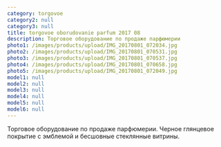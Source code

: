 ```yaml
---
category: torgovoe
category2: null
category3: null
title: torgovoe oborudovanie parfum 2017 08
description: Торговое оборудование по продаже парфюмерии
photo1: /images/products/upload/IMG_20170801_072034.jpg
photo2: /images/products/upload/IMG_20170801_070531.jpg
photo3: /images/products/upload/IMG_20170801_070537.jpg
photo4: /images/products/upload/IMG_20170801_070658.jpg
photo5: /images/products/upload/IMG_20170801_072049.jpg
model1: null
model2: null
model3: null
model4: null
model5: null
model6: null
---
```

Торговое оборудование по продаже парфюмерии. Черное глянцевое покрытие с эмблемой и бесшовные стеклянные витрины.

